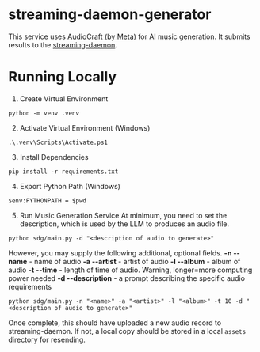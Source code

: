 # streaming-daemon-generator
This service uses [AudioCraft (by Meta)](https://audiocraft.metademolab.com) for AI music generation. It submits results to the [streaming-daemon](https://github.com/jeremyKisner/streaming-daemon).

# Running Locally

1. Create Virtual Environment
```
python -m venv .venv
```

2. Activate Virtual Environment (Windows)
```
.\.venv\Scripts\Activate.ps1 
```

3. Install Dependencies
```
pip install -r requirements.txt
```

4. Export Python Path (Windows)
```
$env:PYTHONPATH = $pwd
```

5. Run Music Generation Service
At minimum, you need to set the description, which is used by the LLM to produces an audio file.
```
python sdg/main.py -d "<description of audio to generate>"
```

However, you may supply the following additional, optional fields.
**-n --name** - name of audio
**-a --artist** - artist of audio
**-l --album** - album of audio
**-t --time** - length of time of audio. Warning, longer=more computing power needed
**-d --description** - a prompt describing the specific audio requirements
```
python sdg/main.py -n "<name>" -a "<artist>" -l "<album>" -t 10 -d "<description of audio to generate>"
```

Once complete, this should have uploaded a new audio record to streaming-daemon. If not, a local copy should be stored in a local `assets` directory for resending.
